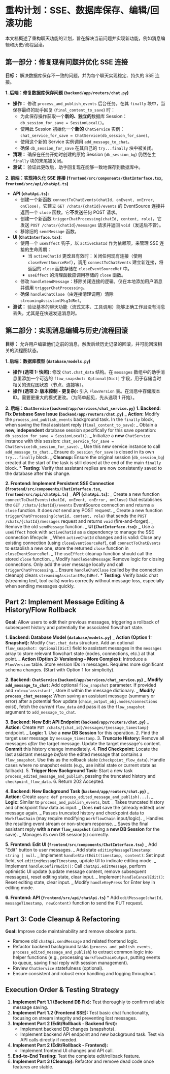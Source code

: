 # 重构计划：SSE、数据库保存、编辑/回滚功能

本文档概述了重构聊天功能的计划，旨在解决当前问题并实现新功能，例如消息编辑和历史/流程回滚。

## 第一部分：修复现有问题并优化 SSE 连接

**目标：** 解决数据库保存不一致的问题，并为每个聊天实现稳定、持久的 SSE 连接。

**1. 后端：修复数据库保存问题 (`backend/app/routers/chat.py`)**

- **操作：** 修改 `process_and_publish_events` 后台任务。在其 `finally` 块中，当保存最终的助手回复 (`final_content_to_save`) 时：
  - 为此保存操作获取一个**新的、独立的**数据库 Session：`db_session_for_save = SessionLocal()`。
  - 使用此 Session 初始化一个**新的** `ChatService` 实例：`chat_service_for_save = ChatService(db_session_for_save)`。
  - 使用这个新的 Service 实例调用 `add_message_to_chat`。
  - 确保 `db_session_for_save` 在其自己的 `try...finally` 块中被关闭。
- **清理：** 确保在任务开始时创建的原始 Session (`db_session_bg`) 仍然在主 `finally` 块的末尾被关闭。
- **测试：** 验证此更改后，助手回复现在能够一致地保存到数据库中。

**2. 前端：实现持久化 SSE 连接 (`frontend/src/components/ChatInterface.tsx`, `frontend/src/api/chatApi.ts`)**

- **API (`chatApi.ts`):**
  - 创建一个新函数 `connectToChatEvents(chatId, onEvent, onError, onClose)`，它建立 `GET /chats/{chatId}/events` 的 EventSource 连接并返回一个 `close` 函数。它**不**发送任何 POST 请求。
  - 创建一个新函数 `triggerChatProcessing(chatId, content, role)`，它发送 `POST /chats/{chatId}/messages` 请求并返回 `void`（发送后不管）。
  - 移除旧的 `sendMessage` 函数。
- **UI (`ChatInterface.tsx`):**
  - 使用一个 `useEffect` 钩子，以 `activeChatId` 作为依赖项，来管理 SSE 连接的生命周期：
    - 当 `activeChatId` 更改且有效时：关闭任何现有连接（使用 `closeEventSourceRef`），调用 `connectToChatEvents` 建立新连接，将返回的 `close` 函数存储在 `closeEventSourceRef` 中。
    - `useEffect` 的清理函数应调用存储的 `close` 函数。
  - 修改 `handleSendMessage`：移除关闭连接的逻辑。仅在本地添加用户消息并调用 `triggerChatProcessing`。
  - 确保 `handleChatClose`（由连接清理调用）清除 `streamingAssistantMsgIdRef`。
- **测试：** 验证基本的聊天功能（流式文本、工具调用）能够正确工作且没有消息丢失，尤其是在快速发送消息时。

## 第二部分：实现消息编辑与历史/流程回滚

**目标：** 允许用户编辑他们之前的消息，触发后续历史记录的回滚，并可能回滚相关的流程图状态。

**1. 后端：数据库模型 (`database/models.py`)**

- **操作 (选项 1: 快照):** 修改 `Chat.chat_data` 结构。在 `messages` 数组中的助手消息里添加一个可选的 `flow_snapshot: Optional[Dict]` 字段，用于存储当时相关的流程图状态（节点、连接等）。
- **操作 (选项 2: 版本控制 - 更复杂):** 引入 `FlowVersion` 表。在消息中存储版本 ID。需要更重大的模式更改。（为简单起见，先从选项 1 开始）。

**2. 后端：`ChatService` (`backend/app/services/chat_service.py`)**
**1. Backend: Fix Database Save Issue (`backend/app/routers/chat.py`)**
_ **Action:** Modify the `process_and_publish_events` background task. In the `finally` block, when saving the final assistant reply (`final_content_to_save`):
_ Obtain a **new, independent** database session specifically for this save operation: `db_session_for_save = SessionLocal()`.
_ Initialize a **new** `ChatService` instance with this session: `chat_service_for_save = ChatService(db_session_for_save)`.
_ Use this new service instance to call `add_message_to_chat`.
_ Ensure `db_session_for_save` is closed in its own `try...finally` block.
_ **Cleanup:** Ensure the original session (`db_session_bg`) created at the start of the task is still closed at the end of the main `finally` block. \* **Testing:** Verify that assistant replies are now consistently saved to the database after this change.

**2. Frontend: Implement Persistent SSE Connection (`frontend/src/components/ChatInterface.tsx`, `frontend/src/api/chatApi.ts`)**
_ **API (`chatApi.ts`):**
_ Create a new function `connectToChatEvents(chatId, onEvent, onError, onClose)` that establishes the `GET /chats/{chatId}/events` EventSource connection and returns a `close` function. It does _not_ send any POST request.
_ Create a new function `triggerChatProcessing(chatId, content, role)` that sends the `POST /chats/{chatId}/messages` request and returns `void` (fire-and-forget).
_ Remove the old `sendMessage` function.
_ **UI (`ChatInterface.tsx`):**
_ Use a `useEffect` hook with `activeChatId` as a dependency to manage the SSE connection lifecycle:
_ When `activeChatId` changes and is valid: Close any existing connection (using `closeEventSourceRef`), call `connectToChatEvents` to establish a new one, store the returned `close` function in `closeEventSourceRef`.
_ The `useEffect` cleanup function should call the stored `close` function.
_ Modify `handleSendMessage`: Remove logic for closing connections. Only add the user message locally and call `triggerChatProcessing`.
_ Ensure `handleChatClose` (called by the connection cleanup) clears `streamingAssistantMsgIdRef`. \* **Testing:** Verify basic chat (streaming text, tool calls) works correctly without message loss, especially when sending messages quickly.

## Part 2: Implement Message Editing & History/Flow Rollback

**Goal:** Allow users to edit their previous messages, triggering a rollback of subsequent history and potentially the associated flowchart state.

**1. Backend: Database Model (`database/models.py`)**
_ **Action (Option 1: Snapshot):** Modify `Chat.chat_data` structure. Add an optional `flow_snapshot: Optional[Dict]` field to assistant messages in the `messages` array to store relevant flowchart state (nodes, connections, etc.) at that point.
_ **Action (Option 2: Versioning - More Complex):** Introduce a `FlowVersion` table. Store version IDs in messages. Requires more significant schema changes. (Start with Option 1 for simplicity).

**2. Backend: `ChatService` (`backend/app/services/chat_service.py`)**
_ **Modify `add_message_to_chat`:** Add optional `flow_snapshot` parameter. If provided and `role=='assistant'`, store it within the message dictionary.
_ **Modify `process_chat_message`:** When saving an assistant message (summary or error) after a potential flow update (`chain_output_obj.nodes/connections` exist), fetch the _current_ `flow_data` and pass it as the `flow_snapshot` argument to `add_message_to_chat`.

**3. Backend: New Edit API Endpoint (`backend/app/routers/chat.py`)**
_ **Action:** Create `PUT /chats/{chat_id}/messages/{message_timestamp}` endpoint.
_ **Logic:** 1. Use a **new DB Session** for this operation. 2. Find the target user message by `message_timestamp`. 3. **Truncate History:** Remove all messages _after_ the target message. Update the target message's content. **Commit** this history change immediately. 4. **Find Checkpoint:** Locate the last assistant message _before_ the edited message that contains a `flow_snapshot`. Use this as the rollback state (`checkpoint_flow_data`). Handle cases where no snapshot exists (e.g., use initial state or current state as fallback). 5. **Trigger New Background Task:** Start a new task `process_edited_message_and_publish`, passing the truncated history and `checkpoint_flow_data`. 6. Return 202 Accepted.

**4. Backend: New Background Task (`backend/app/routers/chat.py`)**
_ **Action:** Create `async def process_edited_message_and_publish(...)`.
_ **Logic:** Similar to `process_and_publish_events`, but:
_ Takes truncated history and checkpoint flow data as input.
_ Does **not** save the (already edited) user message again.
_ Passes truncated history and checkpoint data to `WorkflowChain` (may require modifying `WorkflowChain` input/logic).
_ Handles the resulting event stream or non-stream response.
_ Saves the final assistant reply **with a new `flow_snapshot`** (using a **new DB Session** for the save).
_ Manages its own DB session(s) correctly.

**5. Frontend: Edit UI (`frontend/src/components/ChatInterface.tsx`)**
_ Add "Edit" button to user messages.
_ Add state `editingMessageTimestamp: string | null`.
_ Implement `handleStartEdit(timestamp, content)`: Set input field, set `editingMessageTimestamp`, update UI to indicate editing mode.
_ Implement `handleConfirmEdit()`: Call `chatApi.editMessage`, perform optimistic UI update (update message content, remove subsequent messages), reset editing state, clear input.
_ Implement `handleCancelEdit()`: Reset editing state, clear input.
_ Modify `handleKeyPress` for Enter key in editing mode.

**6. Frontend: API (`frontend/src/api/chatApi.ts`)** \* Add `editMessage(chatId, messageTimestamp, newContent)` function to send the PUT request.

## Part 3: Code Cleanup & Refactoring

**Goal:** Improve code maintainability and remove obsolete parts.

- Remove old `chatApi.sendMessage` and related frontend logic.
- Refactor backend background tasks (`process_and_publish_events`, `process_edited_message_and_publish`) to extract common logic into helper functions (e.g., processing `WorkflowChainOutput`, putting events to queue, saving final reply with session management).
- Review `ChatService` statefulness (optional).
- Ensure consistent and robust error handling and logging throughout.

## Execution Order & Testing Strategy

1.  **Implement Part 1.1 (Backend DB Fix):** Test thoroughly to confirm reliable message saving.
2.  **Implement Part 1.2 (Frontend SSE):** Test basic chat functionality, focusing on stream integrity and preventing lost messages.
3.  **Implement Part 2 (Edit/Rollback - Backend first):**
    - Implement backend DB changes (snapshots).
    - Implement backend API endpoint and new background task. Test via API calls directly if needed.
4.  **Implement Part 2 (Edit/Rollback - Frontend):**
    - Implement frontend UI changes and API call.
5.  **End-to-End Testing:** Test the complete edit/rollback feature.
6.  **Implement Part 3 (Cleanup):** Refactor and remove dead code once features are stable.
